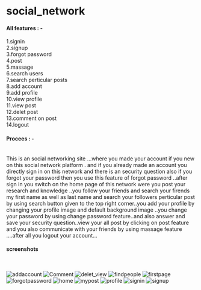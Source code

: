 
# social_network
<h4>All features : -</h4>
1.signin <br>
2.signup <br>
3.forgot password <br>
4.post <br>
5.massage <br>
6.search users <br>
7.search perticular posts <br>
8.add account <br>
9.add profile <br>
10.view profile <br>
11.view post <br>
12.delet post<br>
13.comment on post<br>
14.logout <br>

<h4>Procees : -</h4>
 <br> 
This is an social networking site ...where you made your account if you new on this social network platform . and if you already made an account you directly sign in on this network 
and there is an security question also if you forgot your password then you use this feature of forgot password ..after sign in you switch on the home page of this network were you 
post your research and knowledge ..you follow your friends and search your firends my first name as well as last name and search your followers perticular post by using search button given
to the top right corner..you add your profile by changing your profile image and default background image ..you change your password by using change password feature..and also answer 
and save your security question..view your all post by clicking on post feature and you also communicate with your friends by using massage feature ....after all you logout your 
account...
<h4>screenshots</h4> <br> 


![addaccount](https://user-images.githubusercontent.com/63538576/87392541-58141c00-c5ca-11ea-84b1-334fd9ddea70.PNG)
![Comment](https://user-images.githubusercontent.com/63538576/87392544-59454900-c5ca-11ea-9d4d-1f8316e7779b.PNG)
![delet_view](https://user-images.githubusercontent.com/63538576/87392547-5ba7a300-c5ca-11ea-9e7f-05b97a029314.PNG)
![findpeople](https://user-images.githubusercontent.com/63538576/87392553-5fd3c080-c5ca-11ea-8638-da02121c7f84.PNG)
![firstpage](https://user-images.githubusercontent.com/63538576/87392557-606c5700-c5ca-11ea-983d-47ac75e3aa11.PNG)
![forgotpassword](https://user-images.githubusercontent.com/63538576/87392561-62ceb100-c5ca-11ea-90f5-f5aa9d39f443.PNG)
![home](https://user-images.githubusercontent.com/63538576/87392565-63674780-c5ca-11ea-9665-2cfb0e2ab468.PNG)
![mypost](https://user-images.githubusercontent.com/63538576/87392571-64987480-c5ca-11ea-9bc7-73568b560383.PNG)
![profile](https://user-images.githubusercontent.com/63538576/87392581-66face80-c5ca-11ea-9285-2481fadc10a7.PNG)
![signin](https://user-images.githubusercontent.com/63538576/87392592-69f5bf00-c5ca-11ea-941b-7e51d5761ca1.PNG)
![signup](https://user-images.githubusercontent.com/63538576/87392593-69f5bf00-c5ca-11ea-8d23-ca4dddec2688.PNG)
